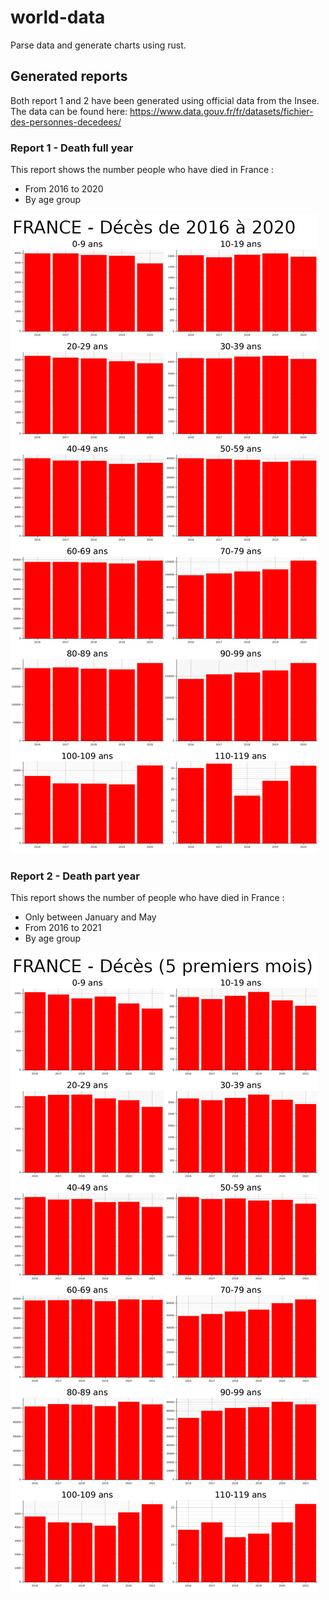# world-data
Parse data and generate charts using rust.

## Generated reports

Both report 1 and 2 have been generated using official data from the Insee.
The data can be found here: https://www.data.gouv.fr/fr/datasets/fichier-des-personnes-decedees/ 

### Report 1 - Death full year

This report shows the number people who have died in France :
- From 2016 to 2020
- By age group

![Report1](output/reports/1_death_full_year.png)


### Report 2 - Death part year

This report shows the number of people who have died in France :
- Only between January and May
- From 2016 to 2021
- By age group

![Report2](output/reports/2_death_part_year.png)

